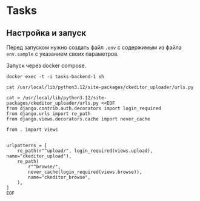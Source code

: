 # Tasks

## Настройка и запуск

Перед запуском нужно создать файл `.env` с содержимым из файла `env.sample`
с указанием своих параметров.

Запуск через docker compose.




```shell
docker exec -t -i tasks-backend-1 sh
```

```shell
cat /usr/local/lib/python3.12/site-packages/ckeditor_uploader/urls.py
```

```shell
cat > /usr/local/lib/python3.12/site-packages/ckeditor_uploader/urls.py <<EOF
from django.contrib.auth.decorators import login_required
from django.urls import re_path
from django.views.decorators.cache import never_cache

from . import views


urlpatterns = [
    re_path(r"^upload/", login_required(views.upload), name="ckeditor_upload"),
    re_path(
        r"^browse/",
        never_cache(login_required(views.browse)),
        name="ckeditor_browse",
    ),
]
EOF
```
